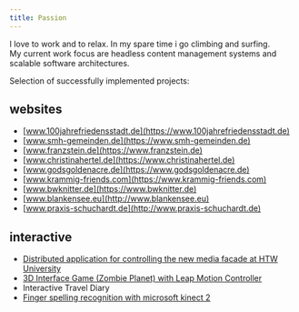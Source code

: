 ```yaml
---
title: Passion
---
```


I love to work and to relax. In my spare time i go climbing and surfing.   
My current work focus are headless content management systems and scalable software architectures.

Selection of successfully implemented projects:

## websites
* [www.100jahrefriedensstadt.de](https://www.100jahrefriedensstadt.de)
* [www.smh-gemeinden.de](https://www.smh-gemeinden.de)
* [www.franzstein.de](https://www.franzstein.de)
* [www.christinahertel.de](https://www.christinahertel.de)
* [www.godsgoldenacre.de](https://www.godsgoldenacre.de)
* [www.krammig-friends.com](https://www.krammig-friends.com)
* [www.bwknitter.de](https://www.bwknitter.de)
* [www.blankensee.eu](http://www.blankensee.eu)
* [www.praxis-schuchardt.de](http://www.praxis-schuchardt.de)   

## interactive
* [Distributed application for controlling the new media facade at HTW University](https://cm.htw-berlin.de/lehre/semesterprojekte/medienfassade/)
* [3D Interface Game (Zombie Planet) with Leap Motion Controller](https://blog.dragonlab.de/2013/07/zombie-planet/)
* Interactive Travel Diary
* [Finger spelling recognition with microsoft kinect 2](https://github.com/samuelstein/FingerSpellingKinect)